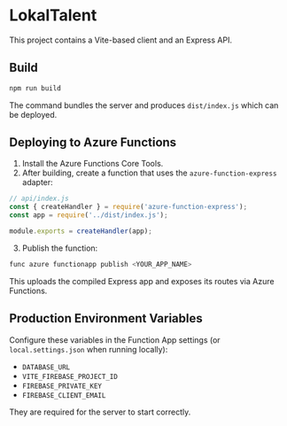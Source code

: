 
# LokalTalent

This project contains a Vite-based client and an Express API.

## Build

```bash
npm run build
```

The command bundles the server and produces `dist/index.js` which can be deployed.

## Deploying to Azure Functions

1. Install the Azure Functions Core Tools.
2. After building, create a function that uses the `azure-function-express` adapter:

```javascript
// api/index.js
const { createHandler } = require('azure-function-express');
const app = require('../dist/index.js');

module.exports = createHandler(app);
```

3. Publish the function:

```bash
func azure functionapp publish <YOUR_APP_NAME>
```

This uploads the compiled Express app and exposes its routes via Azure Functions.

## Production Environment Variables

Configure these variables in the Function App settings (or `local.settings.json` when running locally):

- `DATABASE_URL`
- `VITE_FIREBASE_PROJECT_ID`
- `FIREBASE_PRIVATE_KEY`
- `FIREBASE_CLIENT_EMAIL`

They are required for the server to start correctly.
